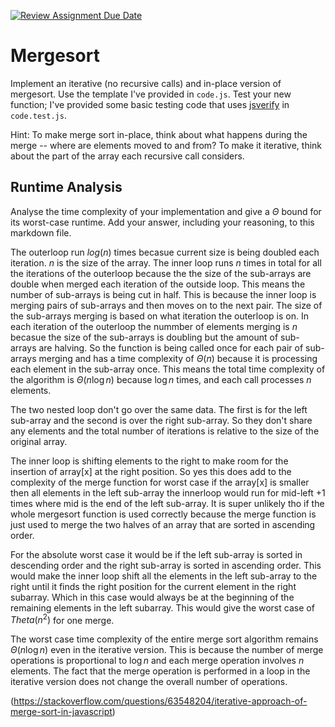 [![Review Assignment Due Date](https://classroom.github.com/assets/deadline-readme-button-24ddc0f5d75046c5622901739e7c5dd533143b0c8e959d652212380cedb1ea36.svg)](https://classroom.github.com/a/1uurLsu5)
# Mergesort

Implement an iterative (no recursive calls) and in-place version of mergesort.
Use the template I've provided in `code.js`. Test your new function; I've
provided some basic testing code that uses
[jsverify](https://jsverify.github.io/) in `code.test.js`.

Hint: To make merge sort in-place, think about what happens during the merge --
where are elements moved to and from? To make it iterative, think about the
part of the array each recursive call considers.

## Runtime Analysis

Analyse the time complexity of your implementation and give a $\Theta$ bound for
its worst-case runtime. Add your answer, including your reasoning, to this
markdown file.

The outerloop run $log(n)$ times becasue current size is being doubled each iteration. $n$ is the size of the array. The inner loop runs $n$ times in total for all the iterations of the outerloop because the 
the size of the sub-arrays are double when merged each iteration of the outside loop. This means the number of sub-arrays is being cut in half. This is because the inner loop is merging pairs of sub-arrays and then moves on to the next pair. The size of the sub-arrays merging is based on what iteration the outerloop is on. In each iteration of the outerloop the nummber of elements merging is $n$ becasue the size of the sub-arrays is doubling but the amount of sub-arrays are halving. So the function is being called once for each pair of sub-arrays merging and has a time complexity of $\Theta(n)$ because it is processing each element in the sub-array once.
This means the total time complexity of the algorithm is $\Theta(n\log n)$ because $\log n$ times, and each call processes $n$ elements.

The two nested loop don't go over the same data. The first is for the left sub-array and the second is over the right sub-array. So they don't share any elements and the total number of iterations is relative to the size of the original array.

The inner loop is shifting elements to the right to make room for the insertion of array[x] at the right position. So yes this does add to the complexity of the merge function for worst case if the array[x] is smaller then all elements in the left sub-array the innerloop would run for mid-left +1 times where mid is the end of the left sub-array. It is super unlikely tho if the whole mergesort function is used correctly because the merge function is just used to merge the two halves of an array that are sorted in ascending order.

For the absolute worst case it would be if the left sub-array is sorted in descending order and the right sub-array is sorted in ascending order. This would make the inner loop shift all the elements in the left sub-array to the right until it finds the right position for the current element in the right subarray. Which in this case would always be at the beginning of the remaining elements in the left subarray. This would give the worst case of $Theta(n^2)$ for one merge.

The worst case time complexity of the entire merge sort algorithm remains $\Theta(n \log n)$ even in the iterative version. This is because the number of merge operations is proportional to $\log n$ and each merge operation involves $n$ elements. The fact that the merge operation is performed in a loop in the iterative version does not change the overall number of operations.


(https://stackoverflow.com/questions/63548204/iterative-approach-of-merge-sort-in-javascript)
